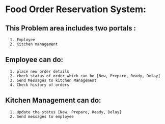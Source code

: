# Food Order Reservation System:

## This Problem area includes two portals :
      1. Employee
      2. Kitchen management 
      
## Employee can do:
      1. place new order details
      2. check status of order which can be [New, Prepare, Ready, Delay]
      3. Send Messages to kitchen Management
      4. Check history of orders

## Kitchen Management can do:
      1. Update the status [New, Prepare, Ready, Delay]
      2. Send messages to employee
      


